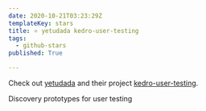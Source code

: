 ```yaml
---
date: 2020-10-21T03:23:29Z
templateKey: stars
title: ⭐ yetudada kedro-user-testing
tags:
  - github-stars
published: True

---
```


Check out [yetudada](https://github.com/yetudada) and their project [kedro-user-testing](https://github.com/yetudada/kedro-user-testing).

Discovery prototypes for user testing
